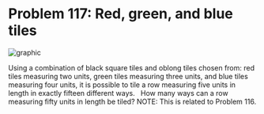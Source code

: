 # Problem 117: Red, green, and blue tiles

![graphic](img117.gif)

Using a combination of black square tiles and oblong tiles chosen from:
red tiles measuring two units, green tiles measuring three units, and
blue tiles measuring four units, it is possible to tile a row measuring
five units in length in exactly fifteen different ways.   How many ways
can a row measuring fifty units in length be tiled? NOTE: This is
related to Problem 116.